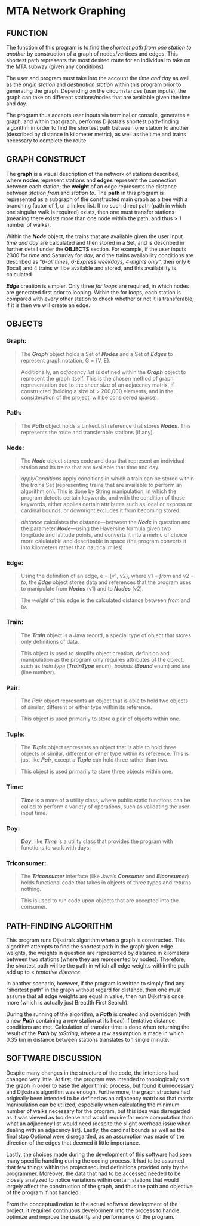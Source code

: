 # MTA Network Graphing

## FUNCTION

The function of this program is to find the *shortest path from one station to another* by construction of a graph of nodes/vertices and edges. This shortest path represents the most desired route for an individual to take on the MTA subway (given any conditions).

The user and program must take into the account the *time and day* as well as the *origin station* and *destination station* within this program prior to generating the graph. Depending on the circumstances (user inputs), the graph can take on different stations/nodes that are available given the time and day. 

The program thus accepts user inputs via terminal or console, generates a graph, and within that graph, performs Dijkstra’s shortest path-finding algorithm in order to find the shortest path between one station to another (described by distance in kilometer metric), as well as the time and trains necessary to complete the route.

## GRAPH CONSTRUCT

The **graph** is a visual description of the network of stations described, where **nodes** represent stations and **edges** represent the connection between each station; the **weight** of an edge represents the distance between *station from* and *station to*. The **path** in this program is represented as a subgraph of the constructed main graph as a tree with a branching factor of 1, or a linked list. If no such direct path (path in which one singular walk is required) exists, then one must transfer stations (meaning there exists more than one node within the path, and thus > 1 number of walks). 

Within the ***Node*** object, the trains that are available given the user input *time and day* are calculated and then stored in a Set, and is described in further detail under the **OBJECTS** section. For example, if the user inputs 2300 for *time* and Saturday for *day*, and the trains availability conditions are described as “*6-all times, 6-Express weekdays, 4-nights only*”, then only 6 (local) and 4 trains will be available and stored, and this availability is calculated.

***Edge*** creation is simpler. Only three *for loops* are required, in which nodes are generated first prior to looping. Within the for loops, each station is compared with every other station to check whether or not it is transferable; if it is then we will create an edge.

## OBJECTS

### Graph:
> The ***Graph*** object holds a Set of ***Nodes*** and a Set of ***Edges*** to represent graph notation, G = {V, E}.

> Additionally, an *adjacency list* is defined within the ***Graph*** object to represent the graph itself. This is the chosen method of graph representation due to the sheer size of an adjacency matrix, if constructed (holding a size of > 200,000 elements, and in the consideration of the project, will be considered sparse).

### Path:
> The ***Path*** object holds a LinkedList reference that stores ***Nodes***. This represents the route and transferable stations (if any).

### Node:
> The ***Node*** object stores code and data that represent an individual station and its trains that are available that time and day.

> *applyConditions* apply conditions in which a train can be stored within the *trains* Set (representing trains that are available to perform an algorithm on). This is done by String manipulation, in which the program detects certain keywords, and with the condition of those keywords, either applies certain attributes such as local or express or cardinal bounds, or downright excludes it from becoming stored. 

> *distance* calculates the distance—between the ***Node*** in question and the parameter ***Node***—using the Haversine formula given two longitude and latitude points, and converts it into a metric of choice more calulatable and describable in space (the program converts it into kilometers rather than nautical miles).

### Edge:
> Using the definition of an edge, e = {v1, v2}, where v1 = *from* and v2 = *to*, the ***Edge*** object stores data and references that the program uses to manipulate from ***Nodes*** (v1) and to ***Nodes*** (v2).

> The *weight* of this edge is the calculated distance between *from* and *to*.

### Train:
> The ***Train*** object is a Java record, a special type of object that stores only definitions of data.

> This object is used to simplify object creation, definition and manipulation as the program only requires attributes of the object, such as *train type* (***TrainType*** enum), *bounds* (***Bound*** enum) and *line* (line number).

### Pair:
> The ***Pair*** object represents an object that is able to hold two objects of similar, different or either type within its reference. 

> This object is used primarily to store a pair of objects within one.

### Tuple:
> The ***Tuple*** object represents an object that is able to hold three objects of similar, different or either type within its reference. This is just like ***Pair***, except a ***Tuple*** can hold three rather than two.

> This object is used primarily to store three objects within one.

### Time:
> ***Time*** is a more of a utility class, where public static functions can be called to perform a variety of operations, such as validating the user input time.

### Day: 
> ***Day***, like ***Time*** is a utility class that provides the program with functions to work with days.

### Triconsumer:
> The ***Triconsumer*** interface (like Java’s ***Consumer*** and ***Biconsumer***) holds functional code that takes in objects of three types and returns nothing.

> This is used to run code upon objects that are accepted into the consumer.

## PATH-FINDING ALGORITHM

This program runs Dijkstra’s algorithm when a graph is constructed. This algorithm attempts to find the shortest path in the graph given edge weights, the weights in question are represented by distance in kilometers between two stations (where they are represented by nodes). Therefore, the shortest path will be the path in which all edge weights within the path add up to < *tentative distance*.

In another scenario, however, if the program is written to simply find any “shortest path” in the graph without regard for distance, then one must assume that all edge weights are equal in value, then run Dijkstra’s once more (which is actually just Breadth First Search).

During the running of the algorithm, a ***Path*** is created and overridden (with a new ***Path*** containing a new station at its head) if tentative distance conditions are met. Calculation of transfer time is done when returning the result of the ***Path*** by *toString*, where a raw assumption is made in which 0.35 km in distance between stations translates to 1 single minute.

## SOFTWARE DISCUSSION

Despite many changes in the structure of the code, the intentions had changed very little. At first, the program was intended to topologically sort the graph in order to ease the algorithmic process, but found it unnecessary and Dijkstra’s algorithm was enough. Furthermore, the graph structure had originally been intended to be defined as an adjacency matrix so that matrix manipulation can be utilized, especially when calculating the minimum number of walks necessary for the program, but this idea was disregarded as it was viewed as too dense and would require far more computation than what an adjacency list would need (despite the slight overhead issue when dealing with an adjacency list). Lastly, the cardinal bounds as well as the final stop Optional were disregarded, as an assumption was made of the direction of the edges that deemed it little importance.

Lastly, the choices made during the development of this software had seen many specific handling during the coding process. It had to be assumed that few things within the project required definitions provided only by the programmer. Moreover, the data that had to be accessed needed to be closely analyzed to notice variations within certain stations that would largely affect the construction of the graph, and thus the path and objective of the program if not handled. 

From the conceptualization to the actual software development of the project, it required continuous development into the process to handle, optimize and improve the usability and performance of the program.
